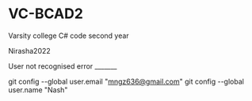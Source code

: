 # VC-BCAD2
Varsity college C# code second year


Nirasha2022


User not recognised error _______<br>

git config --global user.email "mngz636@gmail.com"
git config --global user.name "Nash"



